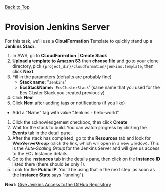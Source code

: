 [Back to Top](../README.md)

# Provision Jenkins Server
For this task, we'll use a **CloudFormation** Template to quickly stand up a **Jenkins Stack**.

1. In AWS, go to **CLoudFormation** | **Create Stack**
1. **Upload a template to Amazon S3** then **choose file** and go to your clone directory, 
pick `{project_dir}/cloudformation/jenkins.template`,
then click **Next**
1. Fill in the parameters (defaults are probably fine)
    * **Stack name:** "`Jenkins`"
    * **EcsStackName:** '`EcsClusterStack`' (same name that you used for the Ecs Cluster Stack you created previously)
1. Click **Next**
1. Click **Next** after adding tags or notifications (if you like)
  * Add a "Name" tag with value "Jenkins - hello-world"
1. Click the acknowledgement checkbox, then click **Create**
1. Wait for the stack to build. You can watch progress by clicking the **Events** tab in the detail pane.
1. After the stack has completed, go to the **Resources** tab and look for **WebServerGroup** (click the link, which will open in a new window).
This is the _Auto-Scaling Group_ for the Jenkins Server and will give us access to the EC2 Instance details.
1. Go to the **Instances** tab in the details pane, then click on the **Instance ID** listed there (there should be only 1).
1. Look for the **Public IP**. You'll be using that in the next step (as soon as the **Instance State** says "running").

**Next:** [Give Jenkins Access to the GitHub Repository](05-JenkinsGitHub.md)